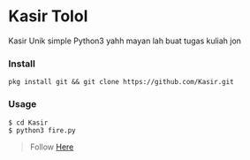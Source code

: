 # Kasir Tolol
Kasir Unik simple Python3 yahh mayan lah buat tugas kuliah jon

### Install

```
pkg install git && git clone https://github.com/Kasir.git
```

### Usage

```
$ cd Kasir
$ python3 fire.py
```

> Follow [Here](https://www.facebook.com/salma.maulidia.77)
